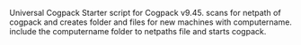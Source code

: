 Universal Cogpack Starter script for Cogpack v9.45.
scans for netpath of cogpack and creates folder and files for new machines with computername.
include the computername folder to netpaths file and starts cogpack.
